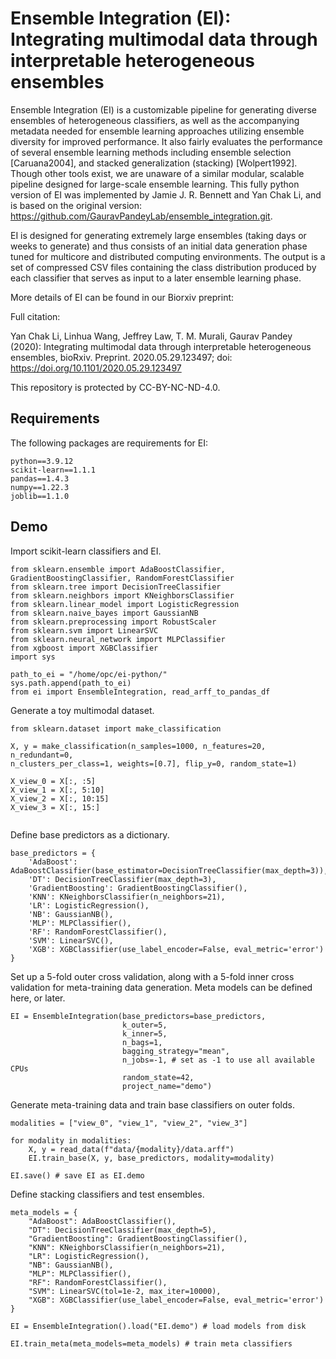 # Ensemble Integration (EI): Integrating multimodal data through interpretable heterogeneous ensembles
Ensemble Integration (EI) is a customizable pipeline for generating diverse ensembles of heterogeneous classifiers, as well as the accompanying metadata needed for ensemble learning approaches utilizing ensemble diversity for improved performance. It also fairly evaluates the performance of several ensemble learning methods including ensemble selection [Caruana2004], and stacked generalization (stacking) [Wolpert1992]. Though other tools exist, we are unaware of a similar modular, scalable pipeline designed for large-scale ensemble learning. This fully python version of EI was implemented by Jamie J. R. Bennett and Yan Chak Li, and is based on the original version: https://github.com/GauravPandeyLab/ensemble_integration.git.

EI is designed for generating extremely large ensembles (taking days or weeks to generate) and thus consists of an initial data generation phase tuned for multicore and distributed computing environments. The output is a set of compressed CSV files containing the class distribution produced by each classifier that serves as input to a later ensemble learning phase.

More details of EI can be found in our Biorxiv preprint:

Full citation:

Yan Chak Li, Linhua Wang, Jeffrey Law, T. M. Murali, Gaurav Pandey (2020): Integrating multimodal data through interpretable heterogeneous ensembles, bioRxiv. Preprint. 2020.05.29.123497; doi: https://doi.org/10.1101/2020.05.29.123497

This repository is protected by CC-BY-NC-ND-4.0.

## Requirements ##

The following packages are requirements for EI:

```
python==3.9.12
scikit-learn==1.1.1
pandas==1.4.3
numpy==1.22.3
joblib==1.1.0
```

## Demo ##

Import scikit-learn classifiers and EI.

```
from sklearn.ensemble import AdaBoostClassifier, GradientBoostingClassifier, RandomForestClassifier
from sklearn.tree import DecisionTreeClassifier
from sklearn.neighbors import KNeighborsClassifier
from sklearn.linear_model import LogisticRegression
from sklearn.naive_bayes import GaussianNB
from sklearn.preprocessing import RobustScaler
from sklearn.svm import LinearSVC
from sklearn.neural_network import MLPClassifier
from xgboost import XGBClassifier
import sys

path_to_ei = "/home/opc/ei-python/"
sys.path.append(path_to_ei)
from ei import EnsembleIntegration, read_arff_to_pandas_df
```

Generate a toy multimodal dataset.

```
from sklearn.dataset import make_classification

X, y = make_classification(n_samples=1000, n_features=20, n_redundant=0,
n_clusters_per_class=1, weights=[0.7], flip_y=0, random_state=1)

X_view_0 = X[:, :5]
X_view_1 = X[:, 5:10]
X_view_2 = X[:, 10:15]
X_view_3 = X[:, 15:]
  
```

Define base predictors as a dictionary.

```
base_predictors = {
    'AdaBoost': AdaBoostClassifier(base_estimator=DecisionTreeClassifier(max_depth=3)),
    'DT': DecisionTreeClassifier(max_depth=3),
    'GradientBoosting': GradientBoostingClassifier(),
    'KNN': KNeighborsClassifier(n_neighbors=21),
    'LR': LogisticRegression(),
    'NB': GaussianNB(),
    'MLP': MLPClassifier(),
    'RF': RandomForestClassifier(),
    'SVM': LinearSVC(),
    'XGB': XGBClassifier(use_label_encoder=False, eval_metric='error')
}
```

Set up a 5-fold outer cross validation, along with a 5-fold inner cross validation for meta-training data generation. Meta models can be defined here, or later. 

```
EI = EnsembleIntegration(base_predictors=base_predictors,
                         k_outer=5,
                         k_inner=5,
                         n_bags=1,
                         bagging_strategy="mean",
                         n_jobs=-1, # set as -1 to use all available CPUs
                         random_state=42,
                         project_name="demo")
```

Generate meta-training data and train base classifiers on outer folds.

```
modalities = ["view_0", "view_1", "view_2", "view_3"]

for modality in modalities:
    X, y = read_data(f"data/{modality}/data.arff")
    EI.train_base(X, y, base_predictors, modality=modality)

EI.save() # save EI as EI.demo
```

Define stacking classifiers and test ensembles.

```
meta_models = {
    "AdaBoost": AdaBoostClassifier(),
    "DT": DecisionTreeClassifier(max_depth=5),
    "GradientBoosting": GradientBoostingClassifier(),
    "KNN": KNeighborsClassifier(n_neighbors=21),
    "LR": LogisticRegression(),
    "NB": GaussianNB(),
    "MLP": MLPClassifier(),
    "RF": RandomForestClassifier(),
    "SVM": LinearSVC(tol=1e-2, max_iter=10000),
    "XGB": XGBClassifier(use_label_encoder=False, eval_metric='error')
}

EI = EnsembleIntegration().load("EI.demo") # load models from disk

EI.train_meta(meta_models=meta_models) # train meta classifiers
```


